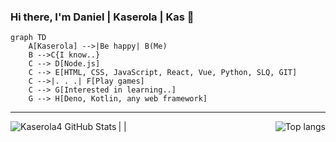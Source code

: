 ### Hi there, I'm Daniel | Kaserola | Kas 👋

```mermaid
graph TD
    A[Kaserola] -->|Be happy| B(Me)
    B -->C{I know..}
    C --> D[Node.js]
    C --> E[HTML, CSS, JavaScript, React, Vue, Python, SLQ, GIT]
    C -->|. . .| F[Play games]
    C --> G[Interested in learning..]
    G --> H[Deno, Kotlin, any web framework]
   ```
---
|<img align="left" alt="Kaserola4 GitHub Stats" src="https://github-readme-stats.vercel.app/api?username=Kaserola4&show_icons=true&hide_border=false&title_color=ff652f&icon_color=FFE400&bg_color=09131B&text_color=ffffff&border_color=008080"/>
<img align="right" src="https://github-readme-stats-git-master-doguedogue.vercel.app/api/top-langs/?username=Kaserola4&hide=SCSS,CSS,HTML,CSS,Jupyter%20Notebook,Vue,Dockerfile,Shell,Typescript&layout=compac&theme=tokyonight" alt="Top langs" />|
